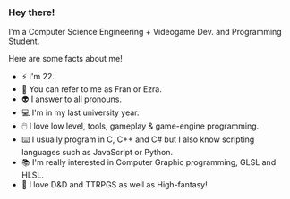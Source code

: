 ### Hey there!

I'm a Computer Science Engineering + Videogame Dev. and Programming Student.

Here are some facts about me!
* ⚡ I'm 22.
* 🖖 You can refer to me as Fran or Ezra.
* 👽 I answer to all pronouns.
* 💻 I'm in my last university year.
* 🖱️  I love low level, tools, gameplay & game-engine programming.
* ⌨️ I usually program in C, C++ and C# but I also know scripting languages such as JavaScript or Python.
* 📚 I'm really interested in Computer Graphic programming, GLSL and HLSL.
* 🐉 I love D&D and TTRPGS as well as High-fantasy!
